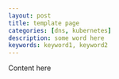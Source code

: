```yaml
---
layout: post
title: template page
categories: [dns, kubernetes]
description: some word here
keywords: keyword1, keyword2
---
```


Content here
